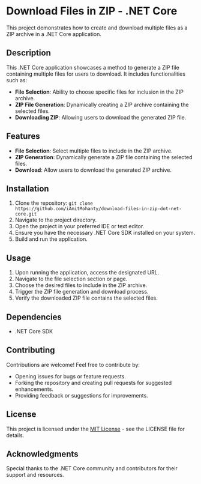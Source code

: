 # Download Files in ZIP - .NET Core

This project demonstrates how to create and download multiple files as a ZIP archive in a .NET Core application.

## Description

This .NET Core application showcases a method to generate a ZIP file containing multiple files for users to download. It includes functionalities such as:

- **File Selection**: Ability to choose specific files for inclusion in the ZIP archive.
- **ZIP File Generation**: Dynamically creating a ZIP archive containing the selected files.
- **Downloading ZIP**: Allowing users to download the generated ZIP file.

## Features

- **File Selection**: Select multiple files to include in the ZIP archive.
- **ZIP Generation**: Dynamically generate a ZIP file containing the selected files.
- **Download**: Allow users to download the generated ZIP archive.

## Installation

1. Clone the repository: `git clone https://github.com/iAmitMohanty/download-files-in-zip-dot-net-core.git`
2. Navigate to the project directory.
3. Open the project in your preferred IDE or text editor.
4. Ensure you have the necessary .NET Core SDK installed on your system.
5. Build and run the application.

## Usage

1. Upon running the application, access the designated URL.
2. Navigate to the file selection section or page.
3. Choose the desired files to include in the ZIP archive.
4. Trigger the ZIP file generation and download process.
5. Verify the downloaded ZIP file contains the selected files.

## Dependencies

- .NET Core SDK

## Contributing

Contributions are welcome! Feel free to contribute by:

- Opening issues for bugs or feature requests.
- Forking the repository and creating pull requests for suggested enhancements.
- Providing feedback or suggestions for improvements.

## License

This project is licensed under the [MIT License](LICENSE) - see the LICENSE file for details.

## Acknowledgments

Special thanks to the .NET Core community and contributors for their support and resources.


